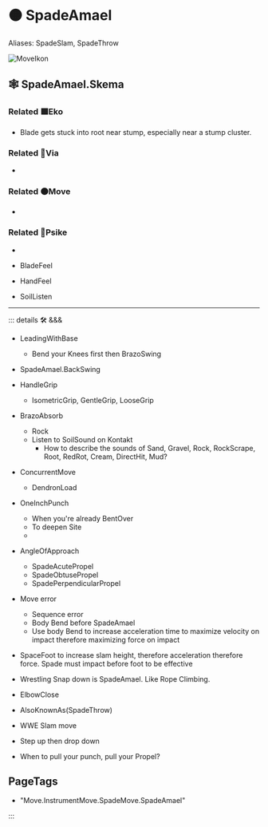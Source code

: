 # 🟠 <move>SpadeAmael</move>

Aliases: SpadeSlam, SpadeThrow

![MoveIkon](/Move/Move_Ikon.png)

## 🕸 SpadeAmael.Skema

### Related 🟩<eko>Eko</eko>

- Blade gets stuck into root near stump, especially near a stump cluster.

### Related 🔻<via>Via</via>

-

### Related 🟠<move>Move</move>

-

### Related 💜<psike>Psike</psike>

-

- BladeFeel

- HandFeel

- SoilListen

---

<!-- =================================================== -->
<!-- =================================================== -->
<!-- =================================================== -->
<!-- =================================================== -->
<!-- =================================================== -->
::: details 🛠 <dev>&&&</dev>

- LeadingWithBase
    - Bend your Knees first then BrazoSwing
- SpadeAmael.BackSwing
- HandleGrip
    - IsometricGrip, GentleGrip, LooseGrip
- BrazoAbsorb
    - Rock
    - Listen to SoilSound on Kontakt
        - How to describe the sounds of Sand, Gravel, Rock, RockScrape, Root, RedRot, Cream, DirectHit, Mud?
- ConcurrentMove
    - DendronLoad
- OneInchPunch
    - When you're already BentOver
    - To deepen Site
    -
- AngleOfApproach
    - SpadeAcutePropel
    - SpadeObtusePropel
    - SpadePerpendicularPropel
- Move error
    - Sequence error
    - Body Bend before SpadeAmael
    - Use body Bend to increase acceleration time to maximize velocity on impact therefore maximizing force on impact
- SpaceFoot to increase slam height, therefore acceleration therefore force. Spade must impact before foot to be effective
- Wrestling Snap down is SpadeAmael. Like Rope Climbing.

- ElbowClose
- AlsoKnownAs(SpadeThrow)
- WWE Slam move
- Step up then drop down
- When to pull your punch, pull your Propel?

<h2>PageTags</h2>

- "Move.InstrumentMove.SpadeMove.SpadeAmael"

:::
